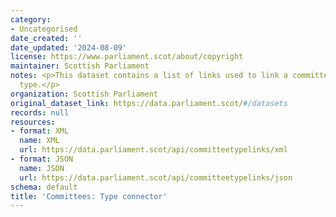 ```yaml
---
category:
- Uncategorised
date_created: ''
date_updated: '2024-08-09'
license: https://www.parliament.scot/about/copyright
maintainer: Scottish Parliament
notes: <p>This dataset contains a list of links used to link a committee to its committee
  type.</p>
organization: Scottish Parliament
original_dataset_link: https://data.parliament.scot/#/datasets
records: null
resources:
- format: XML
  name: XML
  url: https://data.parliament.scot/api/committeetypelinks/xml
- format: JSON
  name: JSON
  url: https://data.parliament.scot/api/committeetypelinks/json
schema: default
title: 'Committees: Type connector'
---
```

